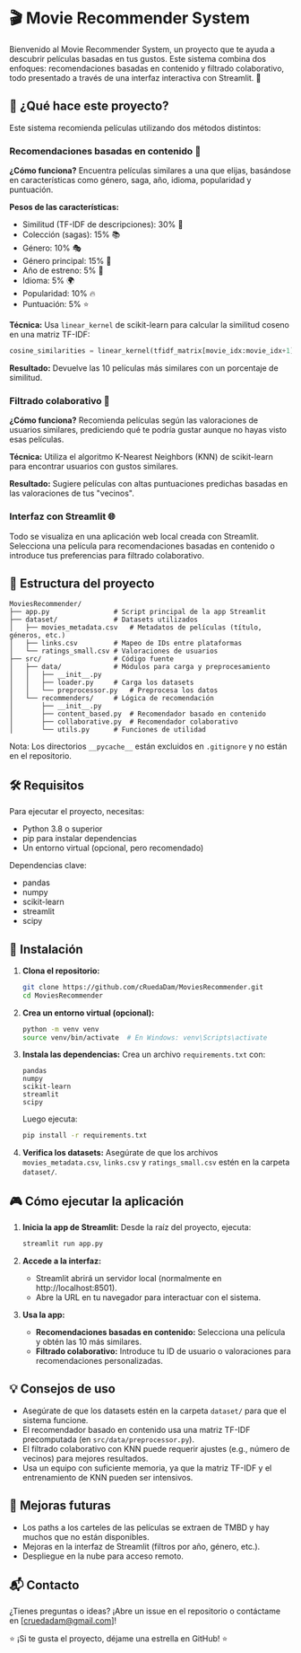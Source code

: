# 🎬 Movie Recommender System

Bienvenido al Movie Recommender System, un proyecto que te ayuda a descubrir películas basadas en tus gustos. Este sistema combina dos enfoques: recomendaciones basadas en contenido y filtrado colaborativo, todo presentado a través de una interfaz interactiva con Streamlit. 🚀

## 📖 ¿Qué hace este proyecto?

Este sistema recomienda películas utilizando dos métodos distintos:

### Recomendaciones basadas en contenido 🎥

**¿Cómo funciona?** Encuentra películas similares a una que elijas, basándose en características como género, saga, año, idioma, popularidad y puntuación.

**Pesos de las características:**
- Similitud (TF-IDF de descripciones): 30% 📝
- Colección (sagas): 15% 📚
- Género: 10% 🎭
- Género principal: 15% 🌟
- Año de estreno: 5% 📅
- Idioma: 5% 🌍
- Popularidad: 10% 🔥
- Puntuación: 5% ⭐

**Técnica:** Usa `linear_kernel` de scikit-learn para calcular la similitud coseno en una matriz TF-IDF:
```python
cosine_similarities = linear_kernel(tfidf_matrix[movie_idx:movie_idx+1], tfidf_matrix).flatten()
```

**Resultado:** Devuelve las 10 películas más similares con un porcentaje de similitud.

### Filtrado colaborativo 🤝

**¿Cómo funciona?** Recomienda películas según las valoraciones de usuarios similares, prediciendo qué te podría gustar aunque no hayas visto esas películas.

**Técnica:** Utiliza el algoritmo K-Nearest Neighbors (KNN) de scikit-learn para encontrar usuarios con gustos similares.

**Resultado:** Sugiere películas con altas puntuaciones predichas basadas en las valoraciones de tus "vecinos".

### Interfaz con Streamlit 🌐

Todo se visualiza en una aplicación web local creada con Streamlit. Selecciona una película para recomendaciones basadas en contenido o introduce tus preferencias para filtrado colaborativo.

## 📂 Estructura del proyecto

```
MoviesRecommender/
├── app.py                # Script principal de la app Streamlit
├── dataset/              # Datasets utilizados
│   ├── movies_metadata.csv   # Metadatos de películas (título, géneros, etc.)
│   ├── links.csv         # Mapeo de IDs entre plataformas
│   └── ratings_small.csv # Valoraciones de usuarios
├── src/                  # Código fuente
│   ├── data/             # Módulos para carga y preprocesamiento
│   │   ├── __init__.py
│   │   ├── loader.py     # Carga los datasets
│   │   └── preprocessor.py   # Preprocesa los datos
│   └── recommenders/     # Lógica de recomendación
│       ├── __init__.py
│       ├── content_based.py  # Recomendador basado en contenido
│       ├── collaborative.py  # Recomendador colaborativo
│       └── utils.py      # Funciones de utilidad
```

Nota: Los directorios `__pycache__` están excluidos en `.gitignore` y no están en el repositorio.

## 🛠 Requisitos

Para ejecutar el proyecto, necesitas:

- Python 3.8 o superior
- pip para instalar dependencias
- Un entorno virtual (opcional, pero recomendado)

Dependencias clave:
- pandas
- numpy
- scikit-learn
- streamlit
- scipy

## 🚀 Instalación

1. **Clona el repositorio:**
   ```bash
   git clone https://github.com/cRuedaDam/MoviesRecommender.git
   cd MoviesRecommender
   ```

2. **Crea un entorno virtual (opcional):**
   ```bash
   python -m venv venv
   source venv/bin/activate  # En Windows: venv\Scripts\activate
   ```

3. **Instala las dependencias:**
   Crea un archivo `requirements.txt` con:
   ```
   pandas
   numpy
   scikit-learn
   streamlit
   scipy
   ```

   Luego ejecuta:
   ```bash
   pip install -r requirements.txt
   ```

4. **Verifica los datasets:**
   Asegúrate de que los archivos `movies_metadata.csv`, `links.csv` y `ratings_small.csv` estén en la carpeta `dataset/`.

## 🎮 Cómo ejecutar la aplicación

1. **Inicia la app de Streamlit:**
   Desde la raíz del proyecto, ejecuta:
   ```bash
   streamlit run app.py
   ```

2. **Accede a la interfaz:**
   - Streamlit abrirá un servidor local (normalmente en http://localhost:8501).
   - Abre la URL en tu navegador para interactuar con el sistema.

3. **Usa la app:**
   - **Recomendaciones basadas en contenido:** Selecciona una película y obtén las 10 más similares.
   - **Filtrado colaborativo:** Introduce tu ID de usuario o valoraciones para recomendaciones personalizadas.

## 💡 Consejos de uso

- Asegúrate de que los datasets estén en la carpeta `dataset/` para que el sistema funcione.
- El recomendador basado en contenido usa una matriz TF-IDF precomputada (en `src/data/preprocessor.py`).
- El filtrado colaborativo con KNN puede requerir ajustes (e.g., número de vecinos) para mejores resultados.
- Usa un equipo con suficiente memoria, ya que la matriz TF-IDF y el entrenamiento de KNN pueden ser intensivos.

## 🔮 Mejoras futuras

- Los paths a los carteles de las películas se extraen de TMBD y hay muchos que no están disponibles.
- Mejoras en la interfaz de Streamlit (filtros por año, género, etc.).
- Despliegue en la nube para acceso remoto.

## 📬 Contacto

¿Tienes preguntas o ideas? ¡Abre un issue en el repositorio o contáctame en [cruedadam@gmail.com]!

⭐ ¡Si te gusta el proyecto, déjame una estrella en GitHub! ⭐